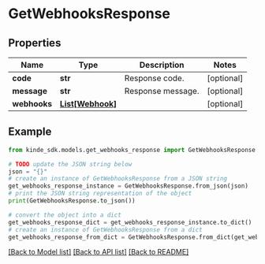 # GetWebhooksResponse


## Properties

Name | Type | Description | Notes
------------ | ------------- | ------------- | -------------
**code** | **str** | Response code. | [optional] 
**message** | **str** | Response message. | [optional] 
**webhooks** | [**List[Webhook]**](Webhook.md) |  | [optional] 

## Example

```python
from kinde_sdk.models.get_webhooks_response import GetWebhooksResponse

# TODO update the JSON string below
json = "{}"
# create an instance of GetWebhooksResponse from a JSON string
get_webhooks_response_instance = GetWebhooksResponse.from_json(json)
# print the JSON string representation of the object
print(GetWebhooksResponse.to_json())

# convert the object into a dict
get_webhooks_response_dict = get_webhooks_response_instance.to_dict()
# create an instance of GetWebhooksResponse from a dict
get_webhooks_response_from_dict = GetWebhooksResponse.from_dict(get_webhooks_response_dict)
```
[[Back to Model list]](../README.md#documentation-for-models) [[Back to API list]](../README.md#documentation-for-api-endpoints) [[Back to README]](../README.md)


